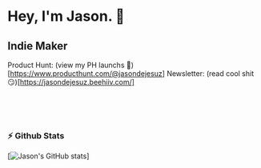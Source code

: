 <!--
**JasonDeJesuz/JasonDeJesuz** is a ✨ _special_ ✨ repository because its `README.md` (this file) appears on your GitHub profile.

Here are some ideas to get you started:

- 🔭 I’m currently working on ...
- 🌱 I’m currently learning ...
- 👯 I’m looking to collaborate on ...
- 🤔 I’m looking for help with ...
- 💬 Ask me about ...
- 📫 How to reach me: ...
- 😄 Pronouns: ...
- ⚡ Fun fact: ...
-->

# Hey, I'm Jason. 👋

## Indie Maker

Product Hunt: (view my PH launchs 🥺)[https://www.producthunt.com/@jasondejesuz]
Newsletter: (read cool shit 😏)[https://jasondejesuz.beehiiv.com/]

<br />

<br />
<br />


### ⚡️ Github Stats

[![Jason's GitHub stats](https://github-stats-tan-nine.vercel.app/api?username=jasondejesuz&count_private=true&theme=radical&show_icons=true)]
